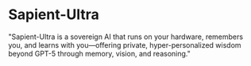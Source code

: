 # Sapient-Ultra
"Sapient-Ultra is a sovereign AI that runs on your hardware, remembers you, and learns with you—offering private, hyper-personalized wisdom beyond GPT-5 through memory, vision, and reasoning."
